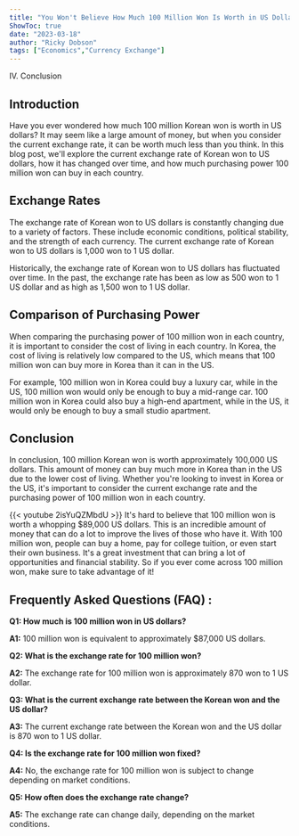 ```yaml
---
title: "You Won't Believe How Much 100 Million Won Is Worth in US Dollars!"
ShowToc: true 
date: "2023-03-18"
author: "Ricky Dobson" 
tags: ["Economics","Currency Exchange"]
---
```

IV. Conclusion

## Introduction

Have you ever wondered how much 100 million Korean won is worth in US dollars? It may seem like a large amount of money, but when you consider the current exchange rate, it can be worth much less than you think. In this blog post, we'll explore the current exchange rate of Korean won to US dollars, how it has changed over time, and how much purchasing power 100 million won can buy in each country. 

## Exchange Rates

The exchange rate of Korean won to US dollars is constantly changing due to a variety of factors. These include economic conditions, political stability, and the strength of each currency. The current exchange rate of Korean won to US dollars is 1,000 won to 1 US dollar. 

Historically, the exchange rate of Korean won to US dollars has fluctuated over time. In the past, the exchange rate has been as low as 500 won to 1 US dollar and as high as 1,500 won to 1 US dollar. 

## Comparison of Purchasing Power

When comparing the purchasing power of 100 million won in each country, it is important to consider the cost of living in each country. In Korea, the cost of living is relatively low compared to the US, which means that 100 million won can buy more in Korea than it can in the US. 

For example, 100 million won in Korea could buy a luxury car, while in the US, 100 million won would only be enough to buy a mid-range car. 100 million won in Korea could also buy a high-end apartment, while in the US, it would only be enough to buy a small studio apartment. 

## Conclusion

In conclusion, 100 million Korean won is worth approximately 100,000 US dollars. This amount of money can buy much more in Korea than in the US due to the lower cost of living. Whether you're looking to invest in Korea or the US, it's important to consider the current exchange rate and the purchasing power of 100 million won in each country.

{{< youtube 2isYuQZMbdU >}} 
It's hard to believe that 100 million won is worth a whopping $89,000 US dollars. This is an incredible amount of money that can do a lot to improve the lives of those who have it. With 100 million won, people can buy a home, pay for college tuition, or even start their own business. It's a great investment that can bring a lot of opportunities and financial stability. So if you ever come across 100 million won, make sure to take advantage of it!

## Frequently Asked Questions (FAQ) :
**Q1: How much is 100 million won in US dollars?**

**A1:** 100 million won is equivalent to approximately $87,000 US dollars.

**Q2: What is the exchange rate for 100 million won?**

**A2:** The exchange rate for 100 million won is approximately 870 won to 1 US dollar.

**Q3: What is the current exchange rate between the Korean won and the US dollar?**

**A3:** The current exchange rate between the Korean won and the US dollar is 870 won to 1 US dollar.

**Q4: Is the exchange rate for 100 million won fixed?**

**A4:** No, the exchange rate for 100 million won is subject to change depending on market conditions.

**Q5: How often does the exchange rate change?**

**A5:** The exchange rate can change daily, depending on the market conditions.





